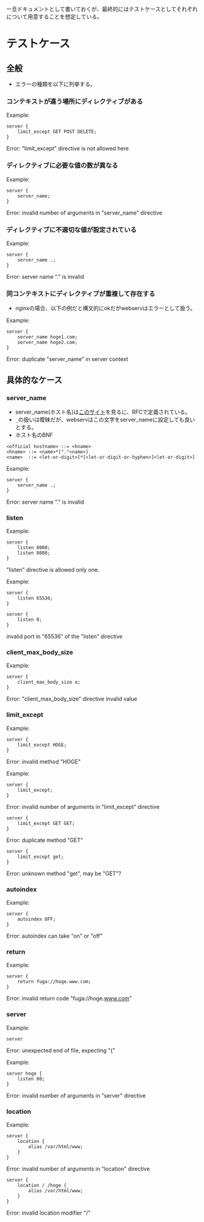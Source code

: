 一旦ドキュメントとして書いておくが、最終的にはテストケースとしてそれぞれについて用意することを想定している。

# テストケース

## 全般

- エラーの種類を以下に列挙する。

### コンテキストが違う場所にディレクティブがある

Example:

```
server {
	limit_except GET POST DELETE;
}
```

Error:
"limit_except" directive is not allowed here

### ディレクティブに必要な値の数が異なる

Example:

```
server {
	server_name;
}
```

Error:
invalid number of arguments in "server_name" directive

### ディレクティブに不適切な値が設定されている

Example:

```
server {
	server_name .;
}
```

Error:
server name "." is invalid

### 同コンテキストにディレクティブが重複して存在する

- nginxの場合、以下の例だと構文的にokだがwebservはエラーとして扱う。

Example:

```
server {
	server_name hoge1.com;
	server_name hoge2.com;
}
```

Error:
duplicate "server_name" in server context

## 具体的なケース

### server_name

- server_name(ホスト名)は[このサイト](https://suu-g.hateblo.jp/entry/2019/09/19/232913)を見るに、RFCで定義されている。
- `_`の扱いは曖昧だが、webservはこの文字をserver_nameに設定しても良いとする。
- ホスト名のBNF

```
<official hostname> ::= <hname>
<hname> ::= <name>*["."<name>]
<name>  ::= <let-or-digit>[*[<let-or-digit-or-hyphen>]<let-or-digit>]
```

Example:

```
server {
	server_name .;
}
```

Error:
server name "." is invalid

### listen

Example:

```
server {
	listen 8080;
	listen 8080;
}
```

"listen" directive is allowed only one.

Example:

```
server {
	listen 65536;
}

server {
	listen 0;
}
```

invalid port in "65536" of the "listen" directive

<!-- ### error_page -->

### client_max_body_size

Example:

```
server {
	client_max_body_size a;
}
```

Error:
"client_max_body_size" directive invalid value

<!-- ### alias -->

### limit_except

Example:

```
server {
	limit_except HOGE;
}
```

Error:
invalid method "HOGE"

Example:

```
server {
	limit_except;
}
```

Error:
invalid number of arguments in "limit_except" directive

```
server {
	limit_except GET GET;
}
```

Error:
duplicate method "GET"

```
server {
	limit_except get;
}
```

Error:
unknown method "get", may be "GET"?

### autoindex

Example:

```
server {
	autoindex OFF;
}
```

Error:
autoindex can take "on" or "off"

<!-- ### index -->

### return

Example:

```
server {
	return fuga://hoge.www.com;
}
```

Error:
invalid return code "fuga://hoge.www.com"

### server

Example:

```
server
```

Error:
unexpected end of file, expecting "{"

Example:

```
server hoge {
	listen 80;
}
```

Error:
invalid number of arguments in "server" directive

### location

Example:

```
server {
	location {
		alias /var/html/www;
	}
}
```

Error:
invalid number of arguments in "location" directive

```
server {
	location / /hoge {
		alias /var/html/www;
	}
}
```

Error:
invalid location modifier "/"
